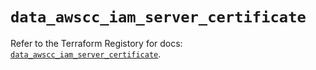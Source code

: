 # `data_awscc_iam_server_certificate`

Refer to the Terraform Registory for docs: [`data_awscc_iam_server_certificate`](https://registry.terraform.io/providers/hashicorp/awscc/0.70.0/docs/data-sources/iam_server_certificate).
